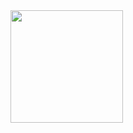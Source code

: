 <img height="180em" src="https://github-readme-stats.vercel.app/api?username=andre-sqr&show_icons=true&theme=rose_pine"> 
